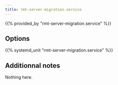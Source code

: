 ```yaml
---
title: rmt-server-migration.service
---
```


{{% provided_by "rmt-server-migration.service" %}}

## Options

{{% systemd_unit "rmt-server-migration.service" %}}

## Additionnal notes

Nothing here.